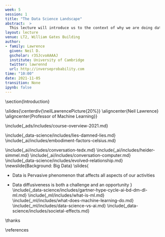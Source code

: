 ```yaml
---
week: 5
session: 1
title: "The Data Science Landscape"
abstract:  >
  This lecture will introduce us to the context of why we are doing data science. What is data science and how does it differ from classical statistics, machine learning and artificial intelligence. We will set the context by introducing the notion of *embodiment factors*. These factors allow us to characterise human and machine intelligence and highlight that in the modern data driven world a symbiotic relationship with the machine is emerging. Unfortunately the high bandwidth capability of the machine means that it has at a disadvantage. Just as the field of mathematical statistics developed to mediate the relationship between humans and data, the field of data science is emerging to mediate the relationship between human machine and data. This background will give the context to what will follow in the rest of the course where you will gain practical skills and experience of developing the full data science pipeline.
layout: lecture
venue: LT2, William Gates Building
author:
- family: Lawrence
  given: Neil D.
  gscholar: r3SJcvoAAAAJ
  institute: University of Cambridge
  twitter: lawrennd
  url: http://inverseprobability.com
time: "10:00"
date: 2021-11-05
transition: None
ipynb: false
---
```


\section{Introduction}

\slides{\centerdiv{\neilLawrencePicture{20%}}
\aligncenter{Neil Lawrence}
\aligncenter{Professor of Machine Learning}}

\include{_ads/includes/course-overview-2021.md}

\include{_data-science/includes/lies-damned-lies.md}
\include{_ai/includes/embodiment-factors-celsius.md}

\include{_ai/includes/conversation-tedx.md}
\include{_ai/includes/heider-simmel.md}
\include{_ai/includes/conversation-computer.md}
\include{_data-science/includes/evolved-relationship.md}
\newslide{Background: Big Data}
\slides{
* Data is Pervasive phenomenon that affects all aspects of our activities

* Data diffusiveness is both a challenge and an opportunity
}
\include{_data-science/includes/gartner-hype-cycle-ai-bd-dm-dl-ml.md}
\include{_ml/includes/what-is-ml.md}
\include{_ml/includes/what-does-machine-learning-do.md}
\include{_ml/includes/data-science-vs-ai.md}
\include{_data-science/includes/societal-effects.md}


\thanks

\references
